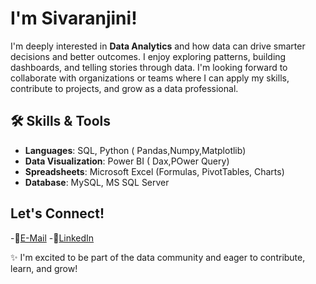 # I'm Sivaranjini!
I'm deeply interested in **Data Analytics** and how data can drive smarter decisions and better outcomes. I enjoy exploring patterns, building dashboards, and telling stories through data.
I'm looking forward to collaborate with organizations or teams where I can apply my skills, contribute to projects, and grow as a data professional.

## 🛠️ Skills & Tools
- **Languages**: SQL, Python ( Pandas,Numpy,Matplotlib)
- **Data Visualization**: Power BI ( Dax,POwer Query)
- **Spreadsheets**: Microsoft Excel (Formulas, PivotTables, Charts)
- **Database**: MySQL, MS SQL Server

## Let's Connect!
-📧[E-Mail](sivaranjinirajendran6@gmail.com) 
-🔗[LinkedIn](www.linkedin.com/in/sivaranjini589)

✨ I'm excited to be part of the data community and eager to contribute, learn, and grow!

